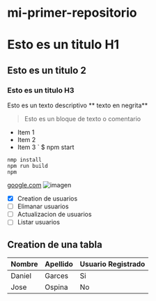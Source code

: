 # mi-primer-repositorio
# Esto es un titulo H1
## Esto es un titulo 2
### Esto es un titulo H3

Esto es un texto descriptivo ** texto en negrita**
> Esto es un bloque de texto o comentario
- Item 1
- Item 2
- Item 3
 ` $ npm start
 ```
 nmp install
 npm run build
 npm
 ```
 [google.com](https://google.com)
 ![imagen](<img  src="https://loremflickr.com/320/240" />)
- [x] Creation de usuarios
- [ ] Elimanar usuarios
- [ ] Actualizacion de usuarios
- [ ] Listar usuarios 

## Creation de una tabla 

| Nombre | Apellido | Usuario Registrado |
| ------ | ------ | ----------|
| Daniel | Garces | Si
| Jose  | Ospina | No | 

